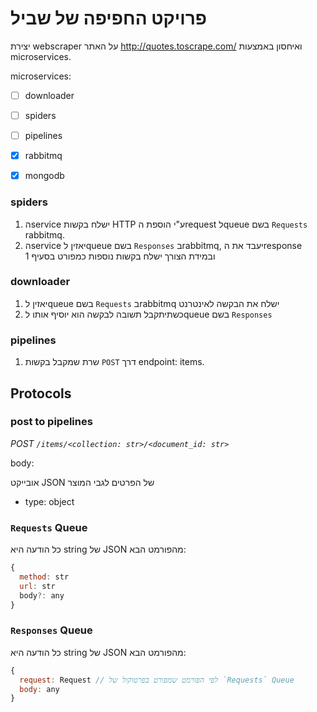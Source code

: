 # פרויקט החפיפה של שביל
יצירת webscraper על האתר http://quotes.toscrape.com/ ואיחסון באמצעות microservices.

microservices: 
- [ ] downloader
- [ ] spiders
- [ ] pipelines

- [x] rabbitmq
- [x] mongodb
  
### spiders
1. הservice ישלח בקשות HTTP ע"י הוספת הrequest לqueue בשם `Requests` rabbitmq.
2. הservice יאזין לqueue בשם `Responses` בrabbitmq, יעבד את הresponse ובמידת הצורך ישלח בקשות נוספות כמפורט בסעיף 1

### downloader
1. יאזין לqueue בשם `Requests` בrabbitmq ישלח את הבקשה לאינטרנט
2. כשתיתקבל תשובה לבקשה הוא יוסיף אותו לqueue בשם `Responses`

### pipelines
1. שרת שמקבל בקשות `POST` דרך endpoint: items.

## Protocols
### post to pipelines
*POST `/items/<collection: str>/<document_id: str>`*

body:

אובייקט JSON של הפרטים לגבי המוצר
- type: object

### `Requests` Queue
כל הודעה היא string של JSON מהפורמט הבא:
```javascript
{
  method: str
  url: str
  body?: any
}
```


### `Responses` Queue
כל הודעה היא string של JSON מהפורמט הבא:
```javascript
{
  request: Request // לפי הפורמט שמפורט בפרטוקול של `Requests` Queue
  body: any
}
```

